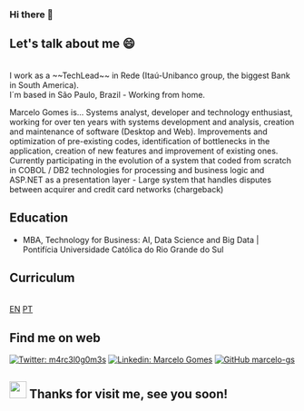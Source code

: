 ### Hi there 👋

## Let's talk about me 😄
<br>
I work as a ~~TechLead~~ in Rede (Itaú-Unibanco group, the biggest Bank in South America). 
<br>I´m based in São Paulo, Brazil - Working from home.

Marcelo Gomes is...
Systems analyst, developer and technology enthusiast, working for over ten years with systems development and analysis, creation and maintenance of software (Desktop and Web). Improvements and optimization of pre-existing codes, identification of bottlenecks in the application, creation of new features and improvement of existing ones. Currently participating in the evolution of a system that coded from scratch in COBOL / DB2 technologies for processing and business logic and ASP.NET as a presentation layer - Large system that handles disputes between acquirer and credit card networks (chargeback)

## Education
 - MBA, Technology for Business: AI, Data Science and Big Data | Pontifícia Universidade Católica do Rio Grande do Sul


## Curriculum
<br>[EN](https://github.com/marcelo-gs/marcelo-gs/blob/main/marcelo-gomes_English.pdf) [PT](https://github.com/marcelo-gs/marcelo-gs/blob/main/marcelo-gomes.pdf)

<!--
**marcelo-gs/marcelo-gs** is a ✨ _special_ ✨ repository because its `README.md` (this file) appears on your GitHub profile.

Here are some ideas to get you started:

- 🔭 I’m currently working on ...
- 🌱 I’m currently learning ...
- 👯 I’m looking to collaborate on ...
- 🤔 I’m looking for help with ...
- 💬 Ask me about ...
- 📫 How to reach me: ...
- 😄 Pronouns: ...
- ⚡ Fun fact: ...
-->

## Find me on web
[![Twitter: m4rc3l0g0m3s](https://img.shields.io/twitter/follow/m4rc3l0g0m3s?style=social)](https://twitter.com/m4rc3l0g0m3s)
[![Linkedin: Marcelo Gomes](https://img.shields.io/badge/-marcelogomesdasilva-blue?style=flat-square&logo=Linkedin&logoColor=white&link=https://www.linkedin.com/in/marcelogomesdasilva/)](https://www.linkedin.com/in/marcelogomesdasilva/)
[![GitHub marcelo-gs](https://img.shields.io/github/followers/marcelo-gs?label=follow&style=social)](https://github.com/marcelo-gs)

## <img src="https://media.giphy.com/media/hvRJCLFzcasrR4ia7z/giphy.gif" width="30px"> Thanks for visit me, see you soon!